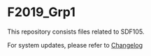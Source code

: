 # F2019_Grp1 

This repository consists files related to SDF105. 

For system updates, please refer to [Changelog]('https://github.com/Rojoooooooooooo/F2019_Grp1/blob/main/CHANGELOG.md')


